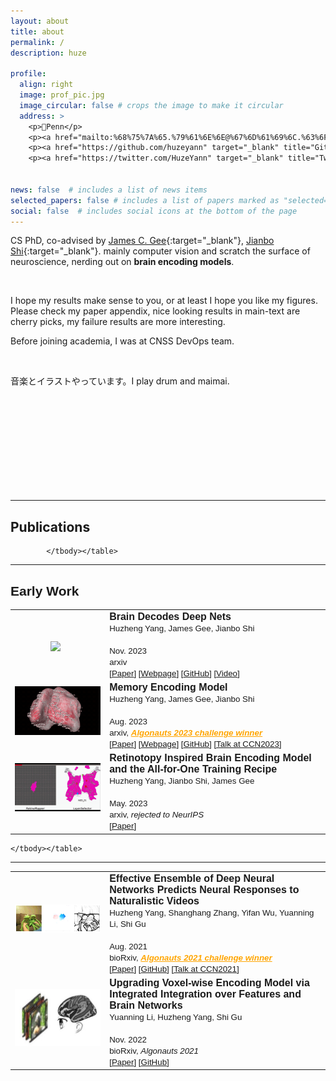 ```yaml
---
layout: about
title: about
permalink: /
description: huze

profile:
  align: right
  image: prof_pic.jpg
  image_circular: false # crops the image to make it circular
  address: >
    <p>📍Penn</p>
    <p><a href="mailto:%68%75%7A%65.%79%61%6E%6E@%67%6D%61%69%6C.%63%6F%6D"><i class="fas fa-envelope"> Email</i></a></p>
    <p><a href="https://github.com/huzeyann" target="_blank" title="GitHub"><i class="fab fa-github"> Github</i></a></p>
    <p><a href="https://twitter.com/HuzeYann" target="_blank" title="Twitter"><i class="fab fa-twitter"> Twitter</i></a></p>


news: false  # includes a list of news items
selected_papers: false # includes a list of papers marked as "selected={true}"
social: false  # includes social icons at the bottom of the page
---
```


CS PhD, co-advised by [James C. Gee](https://www.med.upenn.edu/apps/faculty/index.php/g5455356/p10656){:target="\_blank"}, [Jianbo Shi](https://www.cis.upenn.edu/~jshi/){:target="\_blank"}. mainly computer vision and scratch the surface of neuroscience, nerding out on <b>brain encoding models</b>.

<br/>

I hope my results make sense to you, or at least I hope you like my figures. Please check my paper appendix, nice looking results in main-text are cherry picks, my failure results are more interesting.

Before joining academia, I was at CNSS DevOps team.

<br/>

音楽とイラストやっています。I play drum and maimai. 

<br/><br/><br/><br/><br/><br/><br/><br/><br/>

<hr>

<h2>Publications </h2>

<font face="helvetica, ariel, 'sans serif'">
            <table cellspacing="15">
				<tbody>
                <tr>
                    <td width="30%" align="center">
                        <img width="225" align="middle" src="assets/custom_images/bddn.png" border="0"> &nbsp;
                    </td>
                    <td>
                        <span style="font-size: 12pt;">
                        <b>Brain Decodes Deep Nets</b> <br>
                        <span style="font-size: 10pt;">
                        Huzheng Yang, James Gee, Jianbo Shi<br>
                        <br>
                        Nov. 2023 <br>
                        arxiv <br>
                        [<a href="https://arxiv.org/abs/TODO">Paper</a>]
                        [<a href="https://huzeyann.github.io/brain-decodes-deep-nets">Webpage</a>]
                        [<a href="https://github.com/huzeyann/BrainDecodesDeepNets">GitHub</a>]
                        [<a href="https://youtu.be/1ZITyYGNLz0">Video</a>]
                        <br>
                    </span></span></td>
                </tr>
                <tr>
                    <td width="30%" align="center">
                        <img width="225" align="middle" src="assets/custom_images/small_brain.gif" border="0"> &nbsp;
                    </td>
                    <td>
                        <span style="font-size: 12pt;">
                        <b>Memory Encoding Model</b> <br>
                        <span style="font-size: 10pt;">
                        Huzheng Yang, James Gee, Jianbo Shi<br>
                        <br>
                        Aug. 2023 <br>
                        arxiv, <b><em><a style="color:orange;" href="http://algonauts.csail.mit.edu/archive.html">Algonauts 2023 challenge winner</a></em></b> <br>
                        [<a href="https://arxiv.org/abs/2308.01175">Paper</a>]
                        [<a href="https://huzeyann.github.io/mem">Webpage</a>]
                        [<a href="https://github.com/huzeyann/MemoryEncodingModel">GitHub</a>]
                        [<a href="https://www.youtube.com/live/9Xh55mcWJeE?si=aCdlPM1MnBaainIF&t=3343">Talk at CCN2023</a>]
                        <br>
                    </span></span></td>
                </tr>
                <tr>
                    <td width="30%" align="center">
                        <img width="225" align="middle" src="assets/custom_images/small_rm.gif" border="0"> &nbsp;
                    </td>
                    <td>
                        <span style="font-size: 12pt;">
                        <b>Retinotopy Inspired Brain Encoding Model and the All-for-One Training Recipe</b> <br>
                        <span style="font-size: 10pt;">
                        Huzheng Yang, Jianbo Shi, James Gee<br>
                        <br>
                        May. 2023 <br>
                        arxiv, <em>rejected to NeurIPS</em> <br>
                        [<a href="https://arxiv.org/abs/2307.14021">Paper</a>]
                        <br>
                    </span></span></td>
                </tr>


            </tbody></table>
            
</font>

<hr>
<h2>Early Work </h2>

<font face="helvetica, ariel, 'sans serif'">
    <table cellspacing="15">
        <tbody>
        <tr>
            <td width="30%" align="center">
                <img width="225" align="middle" src="assets/custom_images/forg.jpg" border="0"> &nbsp;
            </td>
            <td>
                <span style="font-size: 12pt;">
                <b>Effective Ensemble of Deep Neural Networks Predicts Neural Responses to Naturalistic Videos</b> <br>
                <span style="font-size: 10pt;">
                Huzheng Yang, Shanghang Zhang, Yifan Wu, Yuanning Li, Shi Gu<br>
                <br>
                Aug. 2021 <br>
                bioRxiv, <b><em><a style="color:orange;" href="http://algonauts.csail.mit.edu/2021/index.html">Algonauts 2021 challenge winner</a></em></b> <br>
                [<a href="https://www.biorxiv.org/content/10.1101/2021.08.24.457581.abstract">Paper</a>]
                [<a href="https://github.com/huzeyann/huze_algonauts21">GitHub</a>]
                [<a href="https://www.youtube.com/watch?v=xtSh_XotVlo">Talk at CCN2021</a>]
                <br>
            </span></span></td>
        </tr>
        <tr>
            <td width="30%" align="center">
                <img width="225" align="middle" src="assets/custom_images/me_fmri.jpg" border="0"> &nbsp;
            </td>
            <td>
                <span style="font-size: 12pt;">
                <b>Upgrading Voxel-wise Encoding Model via Integrated Integration over Features and Brain Networks</b> <br>
                <span style="font-size: 10pt;">
                Yuanning Li, Huzheng Yang, Shi Gu<br>
                <br>
                Nov. 2022 <br>
                bioRxiv, <em>Algonauts 2021</em> <br>
                [<a href="https://www.biorxiv.org/content/10.1101/2022.11.06.515387v1.abstract">Paper</a>]
                [<a href="https://github.com/huzeyann/htROI-neural-encoding">GitHub</a>]
                <br>
            </span></span></td>
        </tr>

    </tbody></table>
    
</font>

<hr>

